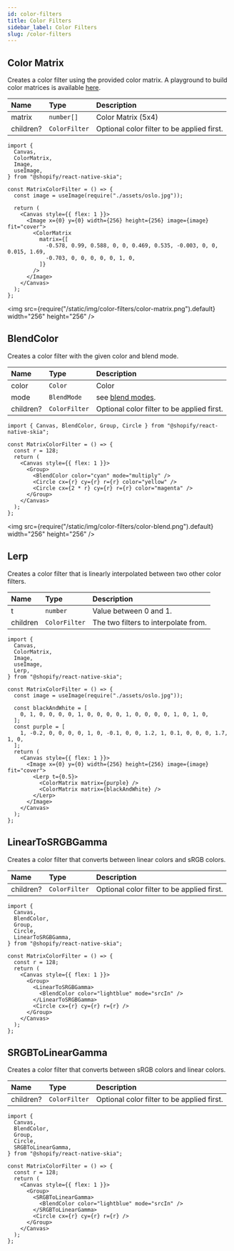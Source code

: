 ```yaml
---
id: color-filters
title: Color Filters
sidebar_label: Color Filters
slug: /color-filters
---
```


## Color Matrix

Creates a color filter using the provided color matrix.
A playground to build color matrices is available [here](https://fecolormatrix.com/).

| Name      | Type          | Description                                |
| :-------- | :------------ | :----------------------------------------- |
| matrix    | `number[]`    | Color Matrix (5x4)                         |
| children? | `ColorFilter` | Optional color filter to be applied first. |

```tsx twoslash
import {
  Canvas,
  ColorMatrix,
  Image,
  useImage,
} from "@shopify/react-native-skia";

const MatrixColorFilter = () => {
  const image = useImage(require("./assets/oslo.jpg"));

  return (
    <Canvas style={{ flex: 1 }}>
      <Image x={0} y={0} width={256} height={256} image={image} fit="cover">
        <ColorMatrix
          matrix={[
            -0.578, 0.99, 0.588, 0, 0, 0.469, 0.535, -0.003, 0, 0, 0.015, 1.69,
            -0.703, 0, 0, 0, 0, 0, 1, 0,
          ]}
        />
      </Image>
    </Canvas>
  );
};
```

<img src={require("/static/img/color-filters/color-matrix.png").default} width="256" height="256" />

## BlendColor

Creates a color filter with the given color and blend mode.

| Name      | Type          | Description                                        |
| :-------- | :------------ | :------------------------------------------------- |
| color     | `Color`       | Color                                              |
| mode      | `BlendMode`   | see [blend modes](paint/properties.md#blend-mode). |
| children? | `ColorFilter` | Optional color filter to be applied first.         |

```tsx twoslash
import { Canvas, BlendColor, Group, Circle } from "@shopify/react-native-skia";

const MatrixColorFilter = () => {
  const r = 128;
  return (
    <Canvas style={{ flex: 1 }}>
      <Group>
        <BlendColor color="cyan" mode="multiply" />
        <Circle cx={r} cy={r} r={r} color="yellow" />
        <Circle cx={2 * r} cy={r} r={r} color="magenta" />
      </Group>
    </Canvas>
  );
};
```

<img src={require("/static/img/color-filters/color-blend.png").default} width="256" height="256" />

## Lerp

Creates a color filter that is linearly interpolated between two other color filters.

| Name     | Type          | Description                          |
| :------- | :------------ | :----------------------------------- |
| t        | `number`      | Value between 0 and 1.               |
| children | `ColorFilter` | The two filters to interpolate from. |

```tsx twoslash
import {
  Canvas,
  ColorMatrix,
  Image,
  useImage,
  Lerp,
} from "@shopify/react-native-skia";

const MatrixColorFilter = () => {
  const image = useImage(require("./assets/oslo.jpg"));

  const blackAndWhite = [
    0, 1, 0, 0, 0, 0, 1, 0, 0, 0, 0, 1, 0, 0, 0, 0, 1, 0, 1, 0,
  ];
  const purple = [
    1, -0.2, 0, 0, 0, 0, 1, 0, -0.1, 0, 0, 1.2, 1, 0.1, 0, 0, 0, 1.7, 1, 0,
  ];
  return (
    <Canvas style={{ flex: 1 }}>
      <Image x={0} y={0} width={256} height={256} image={image} fit="cover">
        <Lerp t={0.5}>
          <ColorMatrix matrix={purple} />
          <ColorMatrix matrix={blackAndWhite} />
        </Lerp>
      </Image>
    </Canvas>
  );
};
```

## LinearToSRGBGamma

Creates a color filter that converts between linear colors and sRGB colors.

| Name      | Type          | Description                                |
| :-------- | :------------ | :----------------------------------------- |
| children? | `ColorFilter` | Optional color filter to be applied first. |

```tsx twoslash
import {
  Canvas,
  BlendColor,
  Group,
  Circle,
  LinearToSRGBGamma,
} from "@shopify/react-native-skia";

const MatrixColorFilter = () => {
  const r = 128;
  return (
    <Canvas style={{ flex: 1 }}>
      <Group>
        <LinearToSRGBGamma>
          <BlendColor color="lightblue" mode="srcIn" />
        </LinearToSRGBGamma>
        <Circle cx={r} cy={r} r={r} />
      </Group>
    </Canvas>
  );
};
```

## SRGBToLinearGamma

Creates a color filter that converts between sRGB colors and linear colors.

| Name      | Type          | Description                                |
| :-------- | :------------ | :----------------------------------------- |
| children? | `ColorFilter` | Optional color filter to be applied first. |

```tsx twoslash
import {
  Canvas,
  BlendColor,
  Group,
  Circle,
  SRGBToLinearGamma,
} from "@shopify/react-native-skia";

const MatrixColorFilter = () => {
  const r = 128;
  return (
    <Canvas style={{ flex: 1 }}>
      <Group>
        <SRGBToLinearGamma>
          <BlendColor color="lightblue" mode="srcIn" />
        </SRGBToLinearGamma>
        <Circle cx={r} cy={r} r={r} />
      </Group>
    </Canvas>
  );
};
```
